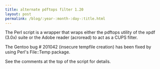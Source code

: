 ```yaml
---
title: alternate pdftops filter 1.20
layout: post
permalink: /blog/:year-:month-:day-:title.html
---
```


The Perl script is a wrapper that wraps either the pdftops utility of the xpdf (3.0x) suite or the Adobe reader (acroread) to act as a CUPS filter.

The Gentoo bug # 201042 (insecure tempfile creation) has been fixed
by using Perl's File::Temp package.

See the comments at the top of the script for details.
